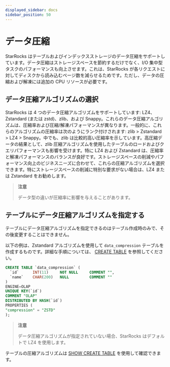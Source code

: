 ```yaml
---
displayed_sidebar: docs
sidebar_position: 50
---
```


# データ圧縮

StarRocks はテーブルおよびインデックスストレージのデータ圧縮をサポートしています。データ圧縮はストレージスペースを節約するだけでなく、I/O 集中型タスクのパフォーマンスも向上させます。これは、StarRocks が各リクエストに対してディスクから読み込むページ数を減らせるためです。ただし、データの圧縮および解凍には追加の CPU リソースが必要です。

## データ圧縮アルゴリズムの選択

StarRocks は 4 つのデータ圧縮アルゴリズムをサポートしています: LZ4、Zstandard (または zstd)、zlib、および Snappy。これらのデータ圧縮アルゴリズムは、圧縮率および圧縮/解凍パフォーマンスが異なります。一般的に、これらのアルゴリズムの圧縮率は次のようにランク付けされます: zlib > Zstandard > LZ4 > Snappy。中でも、zlib は比較的高い圧縮率を示しています。高圧縮データの結果として、zlib 圧縮アルゴリズムを使用したテーブルのロードおよびクエリパフォーマンスも影響を受けます。特に LZ4 および Zstandard は、圧縮率と解凍パフォーマンスのバランスが良好です。ストレージスペースの削減やパフォーマンス向上のビジネスニーズに合わせて、これらの圧縮アルゴリズムを選択できます。特にストレージスペースの削減に特別な要求がない場合は、LZ4 または Zstandard をお勧めします。

> **注意**
>
> データ型の違いが圧縮率に影響を与えることがあります。

## テーブルにデータ圧縮アルゴリズムを指定する

テーブルにデータ圧縮アルゴリズムを指定できるのはテーブル作成時のみで、その後変更することはできません。

以下の例は、Zstandard アルゴリズムを使用して `data_compression` テーブルを作成するものです。詳細な手順については、 [CREATE TABLE](../sql-reference/sql-statements/table_bucket_part_index/CREATE_TABLE.md) を参照してください。

```SQL
CREATE TABLE `data_compression` (
  `id`      INT(11)     NOT NULL     COMMENT "",
  `name`    CHAR(200)   NULL         COMMENT ""
)
ENGINE=OLAP 
UNIQUE KEY(`id`)
COMMENT "OLAP"
DISTRIBUTED BY HASH(`id`)
PROPERTIES (
"compression" = "ZSTD"
);
```

> **注意**
>
> データ圧縮アルゴリズムが指定されていない場合、StarRocks はデフォルトで LZ4 を使用します。

テーブルの圧縮アルゴリズムは [SHOW CREATE TABLE](../sql-reference/sql-statements/table_bucket_part_index/SHOW_CREATE_TABLE.md) を使用して確認できます。